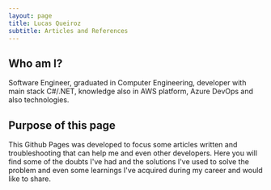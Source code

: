 ```yaml
---
layout: page
title: Lucas Queiroz
subtitle: Articles and References
---
```


## Who am I?

Software Engineer, graduated in Computer Engineering, developer with main stack C#/.NET, knowledge also in AWS platform, Azure DevOps and also technologies.

## Purpose of this page

This Github Pages was developed to focus some articles written and troubleshooting that can help me and even other developers. Here you will find some of the doubts I've had and the solutions I've used to solve the problem and even some learnings I've acquired during my career and would like to share.
